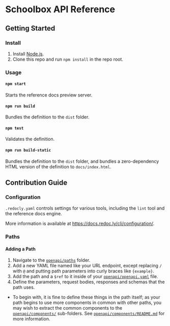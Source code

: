 # Schoolbox API Reference

## Getting Started

### Install

1. Install [Node.js](https://nodejs.org/).
2. Clone this repo and run `npm install` in the repo root.

### Usage

#### `npm start`
Starts the reference docs preview server.

#### `npm run build`
Bundles the definition to the `dist` folder.

#### `npm test`
Validates the definition.

#### `npm run build-static`
Bundles the definition to the `dist` folder, and bundles a zero-dependency HTML
version of the definition to `docs/index.html`.

## Contribution Guide

### Configuration

`.redocly.yaml` controls settings for various tools, including the `lint` tool
and the reference docs engine.

More information is available at https://docs.redoc.ly/cli/configuration/.


### Paths

#### Adding a Path

1. Navigate to the [`openapi/paths`](openapi/paths) folder.
2. Add a new YAML file named like your URL endpoint, except replacing
   `/` with `@` and putting path parameters into curly braces like `{example}`.
3. Add the path and a `$ref` to it inside of your
   [`openapi/openapi.yaml`](openapi/openapi.yaml) file.
4. Define the parameters, request bodies, responses and schemas that the path
   uses.
  * To begin with, it is fine to define these things in the path itself; as your
    path begins to use more components in common with other paths, you may wish
    to extract the common components to the
    [`openapi/components/`](openapi/components) sub-folders.
    See [`openapi/components/README.md`](openapi/components/README.md) for more
    information.
